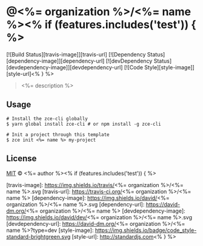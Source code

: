 # @<%= organization %>/<%= name %><% if (features.includes('test')) { %>

[![Build Status][travis-image]][travis-url]
[![Dependency Status][dependency-image]][dependency-url]
[![devDependency Status][devdependency-image]][devdependency-url]
[![Code Style][style-image]][style-url]<% } %>

> <%= description %>

## Usage

```shell
# Install the zce-cli globally
$ yarn global install zce-cli # or npm install -g zce-cli

# Init a project through this template
$ zce init <%= name %> my-project
```

## License

[MIT](LICENSE) &copy; <%= author %><% if (features.includes('test')) { %>



[travis-image]: https://img.shields.io/travis/<%= organization %>/<%= name %>.svg
[travis-url]: https://travis-ci.org/<%= organization %>/<%= name %>
[dependency-image]: https://img.shields.io/david/<%= organization %>/<%= name %>.svg
[dependency-url]: https://david-dm.org/<%= organization %>/<%= name %>
[devdependency-image]: https://img.shields.io/david/dev/<%= organization %>/<%= name %>.svg
[devdependency-url]: https://david-dm.org/<%= organization %>/<%= name %>?type=dev
[style-image]: https://img.shields.io/badge/code_style-standard-brightgreen.svg
[style-url]: http://standardjs.com<% } %>
